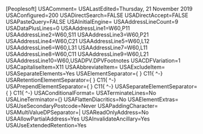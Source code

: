 [Peoplesoft]
USAComment=
USALastEdited=Thursday, 21 November 2019
USAConfigured=200
USADirectSearch=FALSE
USADirectAccept=FALSE
USAPasteQuery=FALSE
USAInitialEngine=
USAAddressLineCount=9
USADataPlusLines=0
USAAddressLine1=W60,P11
USAAddressLine2=W60,S11
USAAddressLine3=W60,P21
USAAddressLine4=W60,C21
USAAddressLine5=W60,L12
USAAddressLine6=W60,L31
USAAddressLine7=W60,L11
USAAddressLine8=W60,C11
USAAddressLine9=W60,L21
USAAddressLine10=W60,USADPV.DPVFootnotes
USACDFVariation=1
USACapitaliseItem=X11
USAAbbreviateItem=
USAExcludeItem=
USASeparateElements=Yes
USAElementSeparator={ } C11{  ^-}
USARetentionElementSeparator={ } C11{  ^-}
USAPrependElementSeparator={ } C11{  ^-}
USASeparateElementSeparator={ } C11{  ^-}
USAConditionalFormat=
USATerminateLines=No
USALineTerminator={}
USAFlattenDiacritics=No
USAElementExtras=
USAUseSecondaryPostcode=Never
USAPaddingCharacter=
USAMultiValueDPSeparator=|
USAReadOnlyAddress=No
USAAllowPartialAddress=Yes
USAInvalidateAncillary=Yes
USAUseExtendedRetention=Yes
